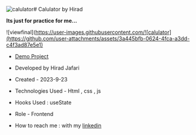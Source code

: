 ![calulator](https://github.com/user-attachments/assets/040e2d09-5744-4dc8-a59b-4f605f39bc8f)# Calulator by Hirad

**Its just for practice for me...**

![viewfinal](https://user-images.githubusercontent.com/![calulator](https://github.com/user-attachments/assets/3a445bfb-0624-4fca-a3dd-c4f3ad87e5e1)




- [Demo Project](file:///C:/Users/ASUS/Desktop/project%20resume/calculator/index.html)

- Developed by Hirad Jafari

- Created - 2023-9-23

- Technologies Used - Html , css , js 

- Hooks Used : useState 

- Role - Frontend

- How to reach me : with my [linkedin](https://www.linkedin.com/in/hirad-jafariii-03317225a/)
